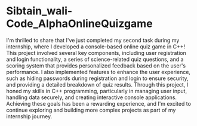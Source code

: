 # Sibtain_wali-Code_AlphaOnlineQuizgame
I'm thrilled to share that I've just completed my second task during my internship, where I developed a console-based online quiz game in C++! This project involved several key components, including user registration and login functionality, a series of science-related quiz questions, and a scoring system that provides personalized feedback based on the user's performance. I also implemented features to enhance the user experience, such as hiding passwords during registration and login to ensure security, and providing a detailed breakdown of quiz results. Through this project, I honed my skills in C++ programming, particularly in managing user input, handling data securely, and creating interactive console applications. Achieving these goals has been a rewarding experience, and I'm excited to continue exploring and building more complex projects as part of my internship journey.
